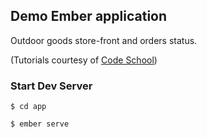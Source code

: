 ## Demo Ember application

Outdoor goods store-front and orders status.

(Tutorials courtesy of [Code School](https://www.codeschool.com/courses/try-ember))

### Start Dev Server

`$ cd app`

`$ ember serve`
